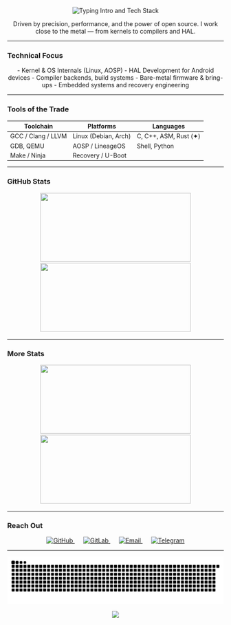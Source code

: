 <!-- Intro -->
<p align="center">
  <img src="https://readme-typing-svg.herokuapp.com?font=Roboto%20Mono&size=24&duration=2500&pause=800&color=2C3E50&center=true&vCenter=true&width=700&lines=Hi%2C%20I'm%20Ayusman%20Nanda;Kernel%20%7C%20OS%20%7C%20Compilers%20%7C%20HAL" alt="Typing Intro and Tech Stack" />
</p>

<p align="center">
Driven by precision, performance, and the power of open source. I work close to the metal — from kernels to compilers and HAL.
</p>

---

### Technical Focus

<div align="center">
- Kernel & OS Internals (Linux, AOSP)  
- HAL Development for Android devices  
- Compiler backends, build systems  
- Bare-metal firmware & bring-ups  
- Embedded systems and recovery engineering  
</div>

---

### Tools of the Trade

<div align="center">

| Toolchain            | Platforms              | Languages                 |
|----------------------|------------------------|----------------------------|
| GCC / Clang / LLVM   | Linux (Debian, Arch)   | C, C++, ASM, Rust (✦)     |
| GDB, QEMU            | AOSP / LineageOS       | Shell, Python              |
| Make / Ninja         | Recovery / U-Boot      |                            |

</div>

---

### GitHub Stats

<div align="center">
  <img src="https://github-readme-stats.vercel.app/api?username=ic7400a&show_icons=true&theme=material-palenight&hide_title=true&hide_border=true&bg_color=00000000" width="350" height="160" style="object-fit: contain;"/>
  <img src="https://github-readme-stats.vercel.app/api/top-langs/?username=ic7400a&layout=compact&theme=material-palenight&hide_title=true&hide_border=true&bg_color=00000000" width="350" height="160" style="object-fit: contain;"/>
</div>

---

### More Stats

<div align="center">
  <img src="https://github-readme-streak-stats.herokuapp.com/?user=ic7400a&theme=material-palenight&hide_border=true" width="350" height="160" style="object-fit: contain;"/>
  <img src="https://github-profile-summary-cards.vercel.app/api/cards/profile-details?username=ic7400a&theme=github_dark" width="350" height="160" style="object-fit: contain;"/>
</div>

---

### Reach Out

<p align="center">
  <a href="https://github.com/ic7400a" target="_blank" rel="noopener noreferrer">
    <img src="https://img.shields.io/badge/GitHub-181717?style=flat&logo=github&logoColor=white&label=" alt="GitHub" />
  </a>
  <a href="https://gitlab.com/ic7400a" target="_blank" rel="noopener noreferrer" style="margin-left:20px; margin-right:20px;">
    <img src="https://img.shields.io/badge/GitLab-FC6D26?style=flat&logo=gitlab&logoColor=white&label=" alt="GitLab" />
  </a>
  <a href="mailto:atrigveda@gmail.com" target="_blank" rel="noopener noreferrer">
    <img src="https://img.shields.io/badge/Email-D44638?style=flat&logo=gmail&logoColor=white&label=" alt="Email" />
  </a>
  <a href="https://t.me/ic7400a" target="_blank" rel="noopener noreferrer" style="margin-left:20px;">
    <img src="https://img.shields.io/badge/Telegram-26A5E4?style=flat&logo=telegram&logoColor=white&label=" alt="Telegram" />
  </a>
</p>

---

<p align="center">
  <picture>
    <source media="(prefers-color-scheme: dark)" srcset="https://raw.githubusercontent.com/ic7400a/ic7400a/output/github-contribution-grid-snake-dark.svg">
    <source media="(prefers-color-scheme: light)" srcset="https://raw.githubusercontent.com/ic7400a/ic7400a/output/github-contribution-grid-snake.svg">
    <img alt="Contribution Snake" src="https://raw.githubusercontent.com/ic7400a/ic7400a/output/github-contribution-grid-snake.svg">
  </picture>
</p>

<p align="center">
  <img src="https://capsule-render.vercel.app/api?type=waving&color=gradient&height=100&section=footer"/>
</p>
